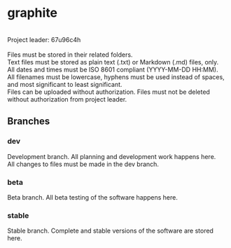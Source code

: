 # graphite
<br/>
Project leader: 67u96c4h<br/>
<br/>
Files must be stored in their related folders.<br/>
Text files must be stored as plain text (.txt) or Markdown (.md) files, only.<br/>
All dates and times must be ISO 8601 compliant (YYYY-MM-DD HH:MM).<br/>
All filenames must be lowercase, hyphens must be used instead of spaces, and most significant to least significant.<br/>
Files can be uploaded without authorization. Files must not be deleted without authorization from project leader.<br/>

## Branches
### dev
Development branch. All planning and development work happens here.<br/>
All changes to files must be made in the dev branch.<br/>

### beta
Beta branch. All beta testing of the software happens here.<br/>

### stable
Stable branch. Complete and stable versions of the software are stored here.<br/>
